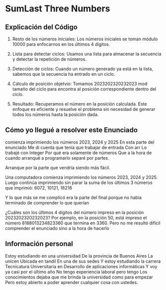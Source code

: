 # SumLast Three Numbers

## Explicación del Código

1. Resto de los números iniciales: Los números iniciales se toman módulo 10000 para enfocarnos en los últimos 4 dígitos.

2. Lista para detectar ciclos: Usamos una lista para almacenar la secuencia y detectar la repetición de números.

3. Detección de ciclos: Cuando un número generado ya está en la lista, sabemos que la secuencia ha entrado en un ciclo.

4. Cálculo de posición objetvio: Tomamos 2023202320232023 mod tamaño del ciclo para encontra al posición correspondiente dentro del ciclo.

5. Resultado: Recuperamos el número en la posición calculada.
Este enfoque es eficiente y resuelve el problema sin necesidad de generar todos los números hasta la posición dada.

## Cómo yo llegué a resolver este Enunciado

comienza imprimiendo los números 2023, 2024 y 2025 En esta parte del enunciado Me di cuenta que tenía que trabajar de entrada Con arr Lo trabajé con Integer Por qué era solamente de números Que a la hora de cuando arranqué a programarlo separé por partes.

Arranque por la parte que vendría siendo más fácil.
 
Una computadora comienza imprimiendo los números 2023, 2024 y 2025.
Luego continúa imprimiendo sin parar la suma de los últimos 3 números que imprimió: 6072, 10121, 18218 

Y lo que más se me complicó era la parte del final porque no había terminado de comprender lo que querían  

¿Cuáles son los últimos 4 dígitos del número impreso en la posición 2023202320232023?
Por ejemplo, en la posición 50, está impreso el número 8188013234823360 que termina en 3360.
Pero no me resultó difícil comprender el enunciado sino a la hora de hacerlo

## Información personal 

Estoy estudiando en una universidad De la provincia de Buenos Aires La unicen Ubicada en tandil En una de sus sedes Y estoy estudiando la carrera Tecnicatura Universitaria en Desarrollo de aplicaciones informáticas Y voy ya casi por el último año No tengo experiencia laboral pero tengo  Los conocimientos dejaba que me brinda la universidad como para empezar Pero estoy abierto a poder aprender cualquier cosa con ustedes.  
